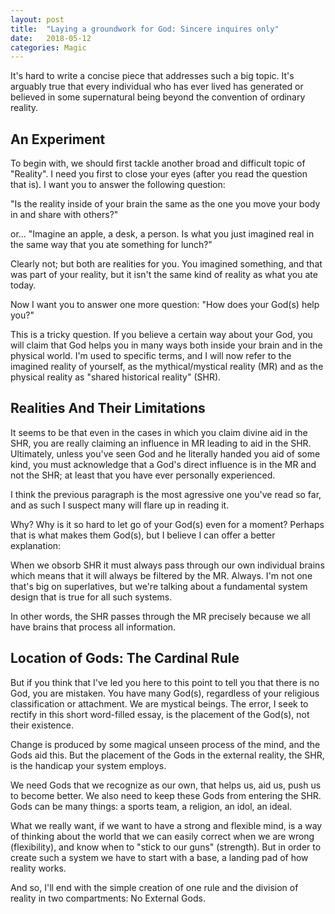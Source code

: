 ```yaml
---
layout: post
title:  "Laying a groundwork for God: Sincere inquires only"
date:   2018-05-12
categories: Magic
---
```


It's hard to write a concise piece that addresses such a big topic. It's arguably true that every individual who has ever lived has generated or believed in some supernatural being beyond the convention of ordinary reality.

## An Experiment

To begin with, we should first tackle another broad and difficult topic of "Reality". I need you first to close your eyes (after you read the question that is). I want you to answer the following question: 

"Is the reality inside of your brain the same as the one you move your body in and share with others?"

or... "Imagine an apple, a desk, a person. Is what you just imagined real in the same way that you ate something for lunch?"

Clearly not; but both are realities for you. You imagined something, and that was part of your reality, but it isn't the same kind of reality as what you ate today.

Now I want you to answer one more question: "How does your God(s) help you?"

This is a tricky question. If you believe a certain way about your God, you will claim that God helps you in many ways both inside your brain and in the physical world. I'm used to specific terms, and I will now refer to the imagined reality of yourself, as the mythical/mystical reality (MR) and as the physical reality as "shared historical reality" (SHR).

## Realities And Their Limitations

It seems to be that even in the cases in which you claim divine aid in the SHR, you are really claiming an influence in MR leading to aid in the SHR. Ultimately, unless you've seen God and he literally handed you aid of some kind, you must acknowledge that a God's direct influence is in the MR and not the SHR; at least that you have ever personally experienced.

I think the previous paragraph is the most agressive one you've read so far, and as such I suspect many will flare up in reading it.

Why? Why is it so hard to let go of your God(s) even for a moment? Perhaps that is what makes them God(s), but I believe I can offer a better explanation:

When we obsorb SHR it must always pass through our own individual brains which means that it will always be filtered by the MR. Always. I'm not one that's big on superlatives, but we're talking about a fundamental system design that is true for all such systems.

In other words, the SHR passes through the MR precisely because we all have brains that process all information.

## Location of Gods: The Cardinal Rule

But if you think that I've led you here to this point to tell you that there is no God, you are mistaken. You have many God(s), regardless of your religious classification or attachment. We are mystical beings. The error, I seek to rectify in this short word-filled essay, is the placement of the God(s), not their existence.

Change is produced by some magical unseen process of the mind, and the Gods aid this. But the placement of the Gods in the external reality, the SHR, is the handicap your system employs.

We need Gods that we recognize as our own, that helps us, aid us, push us to become better. We also need to keep these Gods from entering the SHR. Gods can be many things: a sports team, a religion, an idol, an ideal.

What we really want, if we want to have a strong and flexible mind, is a way of thinking about the world that we can easily correct when we are wrong (flexibility), and know when to "stick to our guns" (strength). But in order to create such a system we have to start with a base, a landing pad of how reality works.

And so, I'll end with the simple creation of one rule and the division of reality in two compartments: No External Gods.
